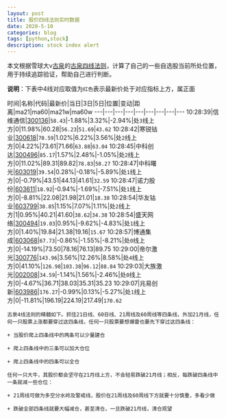 ```yaml
---
layout: post
title: 股价四线法则实时数据
date: 2020-5-10
categories: blog
tags: [python,stock]
description: stock index alert
---
```



本文根据雪球大v[古泉](https://xueqiu.com/u/7148646888)的[古泉四线法则](https://xueqiu.com/7148646888/130498192)，计算了自己的一些自选股当前所处位置，用于持续追踪验证，帮助自己进行判断。

**说明**：下表中4线对应取值为`红色`表示最新价处于对应指标上方，属正面

时间|名称|代码|最新价|当日|3日|5日|位置|变动|距离|ma21|ma60|ma21w|ma60w
---|---|---|---|---|---|---|---|---
10:28:39|信维通信|[300136](https://xueqiu.com/S/SZ300136)|`58.43`|-1.88%|3.32%|-2.94%|处`3`线上方|0|11.98%|60.28|`56.23`|`51.69`|`43.62`
10:28:42|寒锐钴业|[300618](https://xueqiu.com/S/SZ300618)|`70.59`|1.02%|6.22%|3.56%|处`2`线上方|0|4.22%|73.61|71.66|`63.88`|`63.04`
10:28:45|中科创达|[300496](https://xueqiu.com/S/SZ300496)|`85.17`|1.57%|2.48%|-1.05%|处`2`线上方|0|11.02%|89.31|89.82|`78.83`|`58.27`
10:28:47|中科曙光|[603019](https://xueqiu.com/S/SH603019)|`39.54`|0.28%|-0.18%|-5.89%|处`1`线上方|0|-0.79%|43.51|44.13|41.61|`32.59`
10:28:47|诺力股份|[603611](https://xueqiu.com/S/SH603611)|`18.92`|-0.94%|-1.69%|-7.51%|处`1`线上方|0|-8.81%|22.08|21.98|21.01|`18.38`
10:28:54|华友钴业|[603799](https://xueqiu.com/S/SH603799)|`38.85`|1.15%|7.07%|1.11%|处`2`线上方|1|0.95%|40.21|41.60|`38.62`|`34.38`
10:28:54|盛天网络|[300494](https://xueqiu.com/S/SZ300494)|`19.03`|0.95%|-9.62%|-4.83%|处`1`线上方|0|1.40%|19.84|21.38|19.16|`15.67`
10:28:57|博通集成|[603068](https://xueqiu.com/S/SH603068)|`67.73`|-0.86%|-1.55%|-8.21%|处`0`线上方|0|-14.19%|73.50|78.16|76.13|89.75
10:29:00|帝尔激光|[300776](https://xueqiu.com/S/SZ300776)|`143.96`|3.56%|12.26%|8.58%|处`4`线上方|0|41.10%|`126.98`|`103.38`|`96.12`|`88.84`
10:29:03|大族激光|[002008](https://xueqiu.com/S/SZ002008)|`34.59`|-1.14%|1.56%|-2.46%|处`0`线上方|0|-4.67%|36.71|38.03|35.31|35.23
10:29:07|兆易创新|[603986](https://xueqiu.com/S/SH603986)|`176.27`|-0.99%|0.13%|-5.27%|处`1`线上方|0|-11.81%|196.19|224.19|217.49|`170.62`

```
古泉4线法则的精髓如下。抓住21日线、60日线、21周线及60周线等四条线，外加21月线，任何一只股票上涨都要穿过这四条线，任何一只股票要想爆雷也要先下穿过这四条线：

+ 当股价爬上四条线中的两条可以少量建仓

+ 爬上四条线中的三条可以加大仓位

+ 爬上四条线中的四条可以全仓

任何一只大牛，其股价都会坚守在21月线上方，不会轻易跌破21月线；相反，每跌破四条线中一条就减一些仓位：

+ 21周线可做为多空分水岭及警戒线，股价在21周线及60周线下方就要十分慎重，多看少做

+ 跌破全部四条线就要大幅减仓，甚至清仓，一旦跌破21月线，清仓观望
```